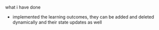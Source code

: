 what i have done

* implemented the learning outcomes, they can be added and deleted dynamically and their state updates as well